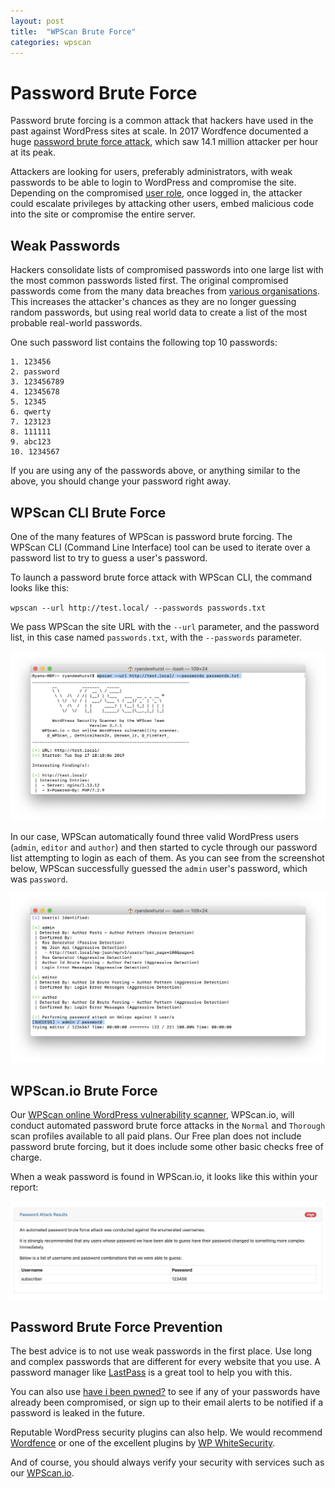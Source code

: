 ```yaml
---
layout: post
title:  "WPScan Brute Force"
categories: wpscan
---
```


# Password Brute Force

Password brute forcing is a common attack that hackers have used in the past against WordPress sites at scale. In 2017 Wordfence documented a huge [password brute force attack](https://www.wordfence.com/blog/2017/12/aggressive-brute-force-wordpress-attack/), which saw 14.1 million attacker per hour at its peak.

Attackers are looking for users, preferably administrators, with weak passwords to be able to login to WordPress and compromise the site. Depending on the compromised [user role](https://wordpress.org/support/article/roles-and-capabilities/), once logged in, the attacker could escalate privileges by attacking other users, embed malicious code into the site or compromise the entire server.

## Weak Passwords

Hackers consolidate lists of compromised passwords into one large list with the most common passwords listed first. The original compromised passwords come from the many data breaches from [various organisations](https://haveibeenpwned.com/PwnedWebsites). This increases the attacker's chances as they are no longer guessing random passwords, but using real world data to create a list of the most probable real-world passwords.

One such password list contains the following top 10 passwords:

```
1. 123456
2. password
3. 123456789
4. 12345678
5. 12345
6. qwerty
7. 123123
8. 111111
9. abc123
10. 1234567
```

If you are using any of the passwords above, or anything similar to the above, you should change your password right away.

## WPScan CLI Brute Force

One of the many features of WPScan is password brute forcing. The WPScan CLI (Command Line Interface) tool can be used to iterate over a password list to try to guess a user's password.

To launch a password brute force attack with WPScan CLI, the command looks like this:

`wpscan --url http://test.local/ --passwords passwords.txt`

We pass WPScan the site URL with the `--url` parameter, and the password list, in this case named `passwords.txt`, with the `--passwords` parameter.

![WPScan Brute Force](/assets/posts/wpscan-brute-force/wpscan-brute-force_1.png)

In our case, WPScan automatically found three valid WordPress users (`admin`, `editor` and `author`) and then started to cycle through our password list attempting to login as each of them. As you can see from the screenshot below, WPScan successfully guessed the `admin` user's password, which was `password`.

![WPScan Brute Force](/assets/posts/wpscan-brute-force/wpscan-brute-force_2.png)

## WPScan.io Brute Force

Our [WPScan online WordPress vulnerability scanner](https://wpscan.io/), WPScan.io, will conduct automated password brute force attacks in the `Normal` and `Thorough` scan profiles available to all paid plans. Our Free plan does not include password brute forcing, but it does include some other basic checks free of charge.

When a weak password is found in WPScan.io, it looks like this within your report:

![WPScan Brute Force](/assets/posts/wpscan-brute-force/wpscan-brute-force_3.png)

## Password Brute Force Prevention

The best advice is to not use weak passwords in the first place. Use long and complex passwords that are different for every website that you use. A password manager like [LastPass](https://www.lastpass.com/) is a great tool to help you with this.

You can also use [have i been pwned?](https://haveibeenpwned.com) to see if any of your passwords have already been compromised, or sign up to their email alerts to be notified if a password is leaked in the future.

Reputable WordPress security plugins can also help. We would recommend [Wordfence](https://www.wordfence.com/) or one of the excellent plugins by [WP WhiteSecurity](https://www.wpwhitesecurity.com/).

And of course, you should always verify your security with services such as our [WPScan.io](https://wpscan.io/).

